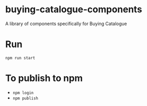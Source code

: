 # buying-catalogue-components
A library of components specifically for Buying Catalogue

# Run
`npm run start`

# To publish to npm

* `npm login`
* `npm publish`